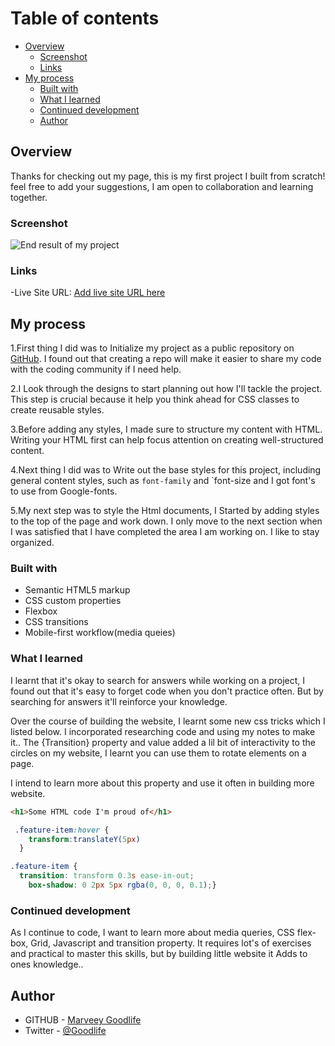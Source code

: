 # Table of contents

- [Overview](#overview)
  - [Screenshot](#screenshot)
  - [Links](#links)
- [My process](#my-process)
  - [Built with](#built-with)
  - [What I learned](#what-i-learned)
  - [Continued development](#continued-development)
  - [Author](#author)

## Overview

Thanks for checking out my page, this is my first project I built from scratch! feel free to add your suggestions, I am open to collaboration and learning together.

### Screenshot

![End result of my project](img/Screenshot_21-8-2024_213410_127.0.0.1.jpeg)

### Links

-Live Site URL: [Add live site URL here](https://your-live-site-url.com)

## My process

1.First thing I did was to Initialize my  project as a public repository on [GitHub](https://github.com/). I found out that creating a repo will make it easier to share my  code with the coding community if I need help.

2.I Look through the designs to start planning out how I'll tackle the project. This step is crucial because it  help you think ahead for CSS classes to create reusable styles.

3.Before adding any styles, I made sure to structure my  content with HTML. Writing your HTML first can help focus   attention on creating well-structured content.

4.Next thing I did was to Write out the base styles for this  project, including general content styles, such as `font-family` and `font-size and I got font's to use from Google-fonts.

5.My next step was to style the Html documents, I Started by  adding styles to the top of the page and work down. I only move to the next section when I was satisfied that I have completed the area I am working on.  I like to stay organized.

### Built with

- Semantic HTML5 markup
- CSS custom properties
- Flexbox
- CSS transitions
- Mobile-first workflow(media queies)

### What I learned

I learnt that it's okay to search for answers while working on a project, I found out that it's easy to forget code when you don't practice often. But by searching for answers it'll reinforce your knowledge.

 Over the course of building the website, I learnt some new css tricks which I listed below. I incorporated researching code and using my notes to make it.. The {Transition} property and value added a lil bit of interactivity to the circles on my website, I learnt you can use them to rotate elements on a page.

I intend to learn more about this property and use it often in building more  website.

```html
<h1>Some HTML code I'm proud of</h1>
```

```css
 .feature-item:hover {
    transform:translateY(5px)
  }

.feature-item {
  transition: transform 0.3s ease-in-out;
    box-shadow: 0 2px 5px rgba(0, 0, 0, 0.1);}
```

### Continued development

As I continue to code, I want to learn more about media queries, CSS flex-box, Grid, Javascript and transition property. It requires lot's of exercises and practical to master this skills, but by building little website it Adds to ones knowledge..

## Author

- GITHUB - [Marveey Goodlife](https://github.com/marveeygoodlife/Project-4/tree/main)
- Twitter - [@Goodlife](https://x.com/livingstone_z_)
